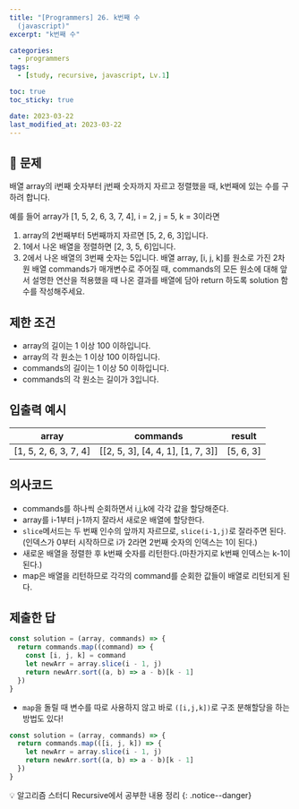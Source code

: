 ```yaml
---
title: "[Programmers] 26. k번째 수
  (javascript)"
excerpt: "k번째 수"

categories:
  - programmers
tags:
  - [study, recursive, javascript, Lv.1]

toc: true
toc_sticky: true

date: 2023-03-22
last_modified_at: 2023-03-22
---
```


## 🤔 문제

배열 array의 i번째 숫자부터 j번째 숫자까지 자르고 정렬했을 때, k번째에 있는 수를 구하려 합니다.

예를 들어 array가 [1, 5, 2, 6, 3, 7, 4], i = 2, j = 5, k = 3이라면

1. array의 2번째부터 5번째까지 자르면 [5, 2, 6, 3]입니다.
2. 1에서 나온 배열을 정렬하면 [2, 3, 5, 6]입니다.
3. 2에서 나온 배열의 3번째 숫자는 5입니다.
   배열 array, [i, j, k]를 원소로 가진 2차원 배열 commands가 매개변수로 주어질 때, commands의 모든 원소에 대해 앞서 설명한 연산을 적용했을 때 나온 결과를 배열에 담아 return 하도록 solution 함수를 작성해주세요.

## 제한 조건

- array의 길이는 1 이상 100 이하입니다.
- array의 각 원소는 1 이상 100 이하입니다.
- commands의 길이는 1 이상 50 이하입니다.
- commands의 각 원소는 길이가 3입니다.

## 입출력 예시

| array                 | commands                          | result    |
| --------------------- | --------------------------------- | --------- |
| [1, 5, 2, 6, 3, 7, 4] | [[2, 5, 3], [4, 4, 1], [1, 7, 3]] | [5, 6, 3] |

## 의사코드

- commands를 하나씩 순회하면서 i,j,k에 각각 값을 할당해준다.
- array를 i-1부터 j-1까지 잘라서 새로운 배열에 할당한다.
- `slice`메서드는 두 번째 인수의 앞까지 자르므로, `slice(i-1,j)`로 잘라주면 된다.(인덱스가 0부터 시작하므로 i가 2라면 2번째 숫자의 인덱스는 1이 된다.)
- 새로운 배열을 정렬한 후 k번째 숫자를 리턴한다.(마찬가지로 k번째 인덱스는 k-1이 된다.)
- map은 배열을 리턴하므로 각각의 command를 순회한 값들이 배열로 리턴되게 된다.

## 제출한 답

```javascript
const solution = (array, commands) => {
  return commands.map((command) => {
    const [i, j, k] = command
    let newArr = array.slice(i - 1, j)
    return newArr.sort((a, b) => a - b)[k - 1]
  })
}
```

- `map`을 돌릴 때 변수를 따로 사용하지 않고 바로 `([i,j,k])`로 구조 분해할당을 하는 방법도 있다!

```javascript
const solution = (array, commands) => {
  return commands.map(([i, j, k]) => {
    let newArr = array.slice(i - 1, j)
    return newArr.sort((a, b) => a - b)[k - 1]
  })
}
```

💡 알고리즘 스터디 Recursive에서 공부한 내용 정리
{: .notice--danger}
